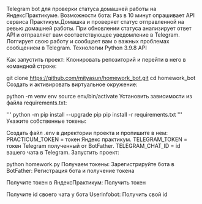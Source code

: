 Telegram bot для проверки статуса домашней работы на ЯндексПрактикуме.
Возможности бота:
Раз в 10 минут опрашивает API сервиса Практикум.Домашка и проверяет статус отправленной на ревью домашней работы.
При обновлении статуса анализирует ответ API и отправляет вам соответствующее уведомление в Telegram.
Логгирует свою работу и сообщает вам о важных проблемах сообщением в Telegram.
Технологии
Python 3.9.8
API

Как запустить проект:
Клонировать репозиторий и перейти в него в командной строке:

git clone https://github.com/mityasun/homework_bot.git
cd homework_bot
Cоздать и активировать виртуальное окружение:

python -m venv env
source env/bin/activate
Установить зависимости из файла requirements.txt:

'''
python -m pip install --upgrade pip
pip install -r requirements.txt
'''
Укажите собственные токены:

Создать файл .env в директории проекта и пропишите в нем:
PRACTICUM_TOKEN = токен Яндекс практикум.
TELEGRAM_TOKEN = токен Telegram полученный от BotFather.
TELEGRAM_CHAT_ID = id вашего чата в Telegram.
Запустить проект:

python homework.py
Получаем токены:
Зарегистрируйте бота в BotFather:
Регистрация бота и получение токена

Получите токен в ЯндексПрактикум:
Получить токен

Получите id своего чата у бота Userinfobot:
Получить свой id
